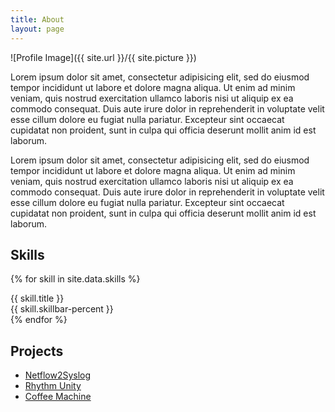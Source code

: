 ```yaml
---
title: About
layout: page
---
```

![Profile Image]({{ site.url }}/{{ site.picture }})

<p>Lorem ipsum dolor sit amet, consectetur adipisicing elit, sed do eiusmod
tempor incididunt ut labore et dolore magna aliqua. Ut enim ad minim veniam,
quis nostrud exercitation ullamco laboris nisi ut aliquip ex ea commodo
consequat. Duis aute irure dolor in reprehenderit in voluptate velit esse
cillum dolore eu fugiat nulla pariatur. Excepteur sint occaecat cupidatat non
proident, sunt in culpa qui officia deserunt mollit anim id est laborum.</p>

<p>Lorem ipsum dolor sit amet, consectetur adipisicing elit, sed do eiusmod
tempor incididunt ut labore et dolore magna aliqua. Ut enim ad minim veniam,
quis nostrud exercitation ullamco laboris nisi ut aliquip ex ea commodo
consequat. Duis aute irure dolor in reprehenderit in voluptate velit esse
cillum dolore eu fugiat nulla pariatur. Excepteur sint occaecat cupidatat non
proident, sunt in culpa qui officia deserunt mollit anim id est laborum.</p>

<h2>Skills</h2>

{% for skill in site.data.skills %}
<div class="skillbar clearfix " data-percent="{{ skill.skillbar-percent }}">
	<div class="skillbar-title" style="background: {{ skill.skillbar-title-background }};"><span>{{ skill.title }}</span></div>
	<div class="skillbar-bar" style="background: {{ skill.skillbar-background }};"></div>
	<div class="skill-bar-percent">{{ skill.skillbar-percent }}</div>
</div>
{% endfor %}

<script src="{{ site.url }}/assets/js/skillbar.js"></script>

<h2>Projects</h2>

<ul>
	<li><a href="https://github.com/{{site.github}}/Netflow2Syslog">Netflow2Syslog</a></li>
	<li><a href="https://github.com/{{site.github}}/RhythmUnity">Rhythm Unity</a></li>
	<li><a href="https://github.com/{{site.github}}/CoffeeMachine">Coffee Machine</a></li>
</ul>
